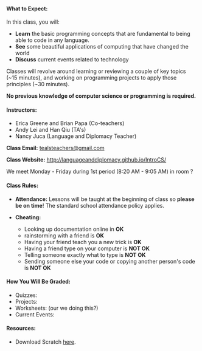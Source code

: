 #### What to Expect: 

In this class, you will:

* **Learn** the basic programming concepts that are fundamental to being able to code in any language. 
* **See** some beautiful applications of computing that have changed the world
* **Discuss** current events related to technology

Classes will revolve around learning or reviewing a couple of key topics (~15 minutes), and working on programming projects to apply those principles (~30 minutes).

**No previous knowledge of computer science or programming is required.**

#### Instructors:
* Erica Greene and Brian Papa (Co-teachers)
* Andy Lei and Han Qiu (TA's)
* Nancy Juca (Language and Diplomacy Teacher)

**Class Email:** tealsteachers@gmail.com

**Class Website:** http://languageanddiplomacy.github.io/IntroCS/

We meet Monday - Friday during 1st period (8:20 AM - 9:05 AM) in room ? 


#### Class Rules: 

* **Attendance:** Lessons will be taught at the beginning of class so **please be on time**! The standard school attendance policy applies. 

* **Cheating:** 
  - Looking up documentation online in **OK**
  - rainstorming with a friend is **OK**
  - Having your friend teach you a new trick is **OK**
  - Having a friend type on your computer is **NOT OK**
  - Telling someone exactly what to type is **NOT OK**
  - Sending someone else your code or copying another person's code is **NOT OK**


#### How You Will Be Graded:

* Quizzes:
* Projects: 
* Worksheets: (our we doing this?)
* Current Events: 

#### Resources: 
* Download Scratch [here](http://scratch.mit.edu/scratch2download/).


